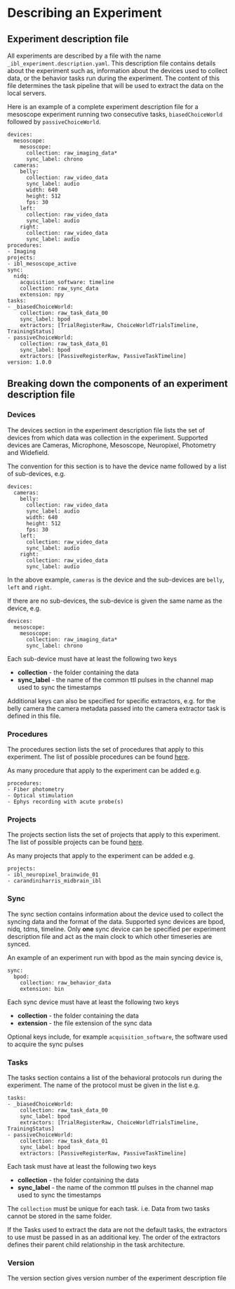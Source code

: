 # Describing an Experiment

## Experiment description file
All experiments are described by a file with the name `_ibl_experiment.description.yaml`. 
This description file contains details about the experiment such as, information about the devices used to collect data,
or the behavior tasks run during the experiment. The content of this file determines the task pipeline that will be 
used to extract the data on the local servers.

Here is an example of a complete experiment description file for a mesoscope experiment running
two consecutive tasks, `biasedChoiceWorld` followed by `passiveChoiceWorld`. 

```
devices:
  mesoscope:
    mesoscope:
      collection: raw_imaging_data*
      sync_label: chrono
  cameras:
    belly:
      collection: raw_video_data
      sync_label: audio
      width: 640
      height: 512
      fps: 30
    left:
      collection: raw_video_data
      sync_label: audio
    right:
      collection: raw_video_data
      sync_label: audio
procedures:
- Imaging
projects:
- ibl_mesoscope_active
sync:
  nidq:
    acquisition_software: timeline
    collection: raw_sync_data
    extension: npy
tasks:
- _biasedChoiceWorld:
    collection: raw_task_data_00
    sync_label: bpod
    extractors: [TrialRegisterRaw, ChoiceWorldTrialsTimeline, TrainingStatus]
- passiveChoiceWorld:
    collection: raw_task_data_01
    sync_label: bpod
    extractors: [PassiveRegisterRaw, PassiveTaskTimeline]
version: 1.0.0
```

## Breaking down the components of an experiment description file

### Devices
The devices section in the experiment description file lists the set of devices from which data was collection in
the experiment. Supported devices are Cameras, Microphone, Mesoscope, Neuropixel, Photometry and Widefield.

The convention for this section is to have the device name followed by a list of sub-devices, e.g.
```
devices:
  cameras:
    belly:
      collection: raw_video_data
      sync_label: audio
      width: 640
      height: 512
      fps: 30
    left:
      collection: raw_video_data
      sync_label: audio
    right:
      collection: raw_video_data
      sync_label: audio

```

In the above example, `cameras` is the device and the sub-devices are `belly`, `left` and `right`.

If there are no sub-devices, the sub-device is given the same name as the device, e.g.

```
devices:
  mesoscope:
    mesoscope:
      collection: raw_imaging_data*
      sync_label: chrono
```

Each sub-device must have at least the following two keys
- **collection** - the folder containing the data
- **sync_label** - the name of the common ttl pulses in the channel map used to sync the timestamps

Additional keys can also be specified for specific extractors, e.g. for the belly camera the camera 
metadata passed into the camera extractor task is defined in this file.

### Procedures

The procedures section lists the set of procedures that apply to this experiment. The list of possible
procedures can be found [here](https://alyx.internationalbrainlab.org/admin/actions/proceduretype/).

As many procedure that apply to the experiment can be added e.g.
```
procedures:
- Fiber photometry
- Optical stimulation
- Ephys recording with acute probe(s)
```

### Projects

The projects section lists the set of projects that apply to this experiment. The list of possible projects
can be found [here](https://alyx.internationalbrainlab.org/admin/subjects/project/).

As many projects that apply to the experiment can be added e.g.
```
projects:
- ibl_neuropixel_brainwide_01
- carandiniharris_midbrain_ibl

```
### Sync
The sync section contains information about the device used to collect the syncing data and the format of the data.
Supported sync devices are bpod, nidq, tdms, timeline. Only **one** sync device can be specified per experiment
description file and act as the main clock to which other timeseries are synced.

An example of an experiment run with bpod as the main syncing device is, 

```
sync:
  bpod:
    collection: raw_behavior_data
    extension: bin

```

Each sync device must have at least the following two keys
- **collection** - the folder containing the data
- **extension** - the file extension of the sync data

Optional keys include, for example `acquisition_software`, the software used to acquire the sync pulses

### Tasks

The tasks section contains a list of the behavioral protocols run during the experiment. The name of the
protocol must be given in the list e.g.
```
tasks:
- _biasedChoiceWorld:
    collection: raw_task_data_00
    sync_label: bpod
    extractors: [TrialRegisterRaw, ChoiceWorldTrialsTimeline, TrainingStatus]
- passiveChoiceWorld:
    collection: raw_task_data_01
    sync_label: bpod
    extractors: [PassiveRegisterRaw, PassiveTaskTimeline]
```

Each task must have at least the following two keys
- **collection** - the folder containing the data
- **sync_label** - the name of the common ttl pulses in the channel map used to sync the timestamps

The `collection` must be unique for each task. i.e. Data from two tasks cannot be stored in the same folder.

If the Tasks used to extract the data are not the default tasks, the extractors to use must be passed in
as an additional key. The order of the extractors defines their parent child relationship in the task architecture.

### Version
The version section gives version number of the experiment description file









